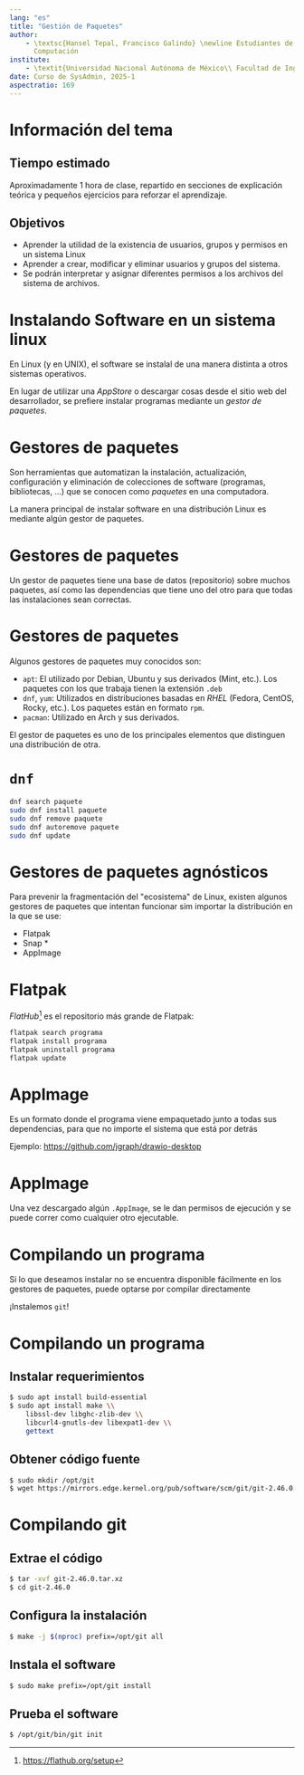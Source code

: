 ```yaml
---
lang: "es"
title: "Gestión de Paquetes"
author:
    - \textsc{Hansel Tepal, Francisco Galindo} \newline Estudiantes de Ingeniería en
      Computación
institute:
    - \textit{Universidad Nacional Autónoma de México\\ Facultad de Ingeniería}
date: Curso de SysAdmin, 2025-1
aspectratio: 169
---
```


# Información del tema

## Tiempo estimado

Aproximadamente 1 hora de clase, repartido en secciones de explicación teórica y
pequeños ejercicios para reforzar el aprendizaje.

## Objetivos

- Aprender la utilidad de la existencia de usuarios, grupos y permisos en un
  sistema Linux
- Aprender a crear, modificar y eliminar usuarios y grupos del sistema.
- Se podrán interpretar y asignar diferentes permisos a los archivos del sistema
  de archivos.

# Instalando Software en un sistema linux

En Linux (y en UNIX), el software se instalal de una manera distinta a otros
sistemas operativos.

En lugar de utilizar una *AppStore* o descargar cosas desde el sitio web del
desarrollador, se prefiere instalar programas mediante un *gestor de paquetes*.

# Gestores de paquetes

Son herramientas que automatizan la instalación, actualización, configuración y
eliminación de colecciones de software (programas, bibliotecas, ...) que se
conocen como *paquetes* en una computadora.

La manera principal de instalar software en una distribución Linux es mediante
algún gestor de paquetes.

# Gestores de paquetes

Un gestor de paquetes tiene una base de datos (repositorio) sobre muchos
paquetes, así como las dependencias que tiene uno del otro para que todas las
instalaciones sean correctas.

# Gestores de paquetes

Algunos gestores de paquetes muy conocidos son: 

- `apt`: El utilizado por Debian, Ubuntu y sus derivados (Mint, etc.). Los
  paquetes con los que trabaja tienen la extensión `.deb`
- `dnf`, `yum`: Utilizados en distribuciones basadas en *RHEL* (Fedora, CentOS,
  Rocky, etc.). Los paquetes están en formato `rpm`.
- `pacman`: Utilizado en Arch y sus derivados.

El gestor de paquetes es uno de los principales elementos que distinguen una
distribución de otra.

# `dnf`

```sh
dnf search paquete
sudo dnf install paquete
sudo dnf remove paquete
sudo dnf autoremove paquete
sudo dnf update
```

# Gestores de paquetes agnósticos

Para prevenir la fragmentación del "ecosistema" de Linux, existen algunos
gestores de paquetes que intentan funcionar sim importar la distribución en la
que se use:

- Flatpak
- Snap *
- AppImage

# Flatpak

*FlatHub*[^1] es el repositorio más grande de Flatpak:

```sh
flatpak search programa
flatpak install programa
flatpak uninstall programa
flatpak update
```

[^1]: https://flathub.org/setup

# AppImage

Es un formato donde el programa viene empaquetado junto a todas sus
dependencias, para que no importe el sistema que está por detrás

Ejemplo: https://github.com/jgraph/drawio-desktop

# AppImage

Una vez descargado algún `.AppImage`, se le dan permisos de ejecución y se puede
correr como cualquier otro ejecutable.

# Compilando un programa

Si lo que deseamos instalar no se encuentra disponible fácilmente en los
gestores de paquetes, puede optarse por compilar directamente

¡Instalemos `git`!

# Compilando un programa

## Instalar requerimientos

```sh
$ sudo apt install build-essential
$ sudo apt install make \\
    libssl-dev libghc-zlib-dev \\
    libcurl4-gnutls-dev libexpat1-dev \\
    gettext
```

## Obtener código fuente

```sh
$ sudo mkdir /opt/git
$ wget https://mirrors.edge.kernel.org/pub/software/scm/git/git-2.46.0.tar.xz
```

# Compilando git

## Extrae el código

```sh
$ tar -xvf git-2.46.0.tar.xz
$ cd git-2.46.0
```

## Configura la instalación

```sh
$ make -j $(nproc) prefix=/opt/git all
```

## Instala el software

```sh
$ sudo make prefix=/opt/git install
```

## Prueba el software

```sh
$ /opt/git/bin/git init
```
